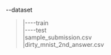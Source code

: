 --dataset<br>
>|----train<br>
>|----test<br>
>|sample_submission.csv<br>
>|dirty_mnist_2nd_answer.csv<br>
